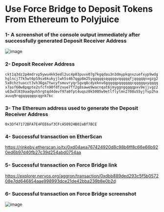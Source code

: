 # Use Force Bridge to Deposit Tokens From Ethereum to Polyjuice
### 1- A screenshot of the console output immediately after successfully generated Deposit Receiver Address
![image](https://user-images.githubusercontent.com/28756413/128704721-485f43f3-89d0-485f-9fb7-a77e5c217543.png)
### 2- Deposit Receiver Address
`ckt1q3dz2p4mdrvp5ywu4kk5edl2uc4p03puvx07g7kgqdau3n3dmypkqnxzuefxyp9wdghglncj77k5wt6p59sx6kukyjlwh5s467qgp8m25yqqqqqsqqqqqvqqqqqfjqqqqqnxgzg25x0chztuacct3vh36ga7twcyfsmuvryqr5gvq8cdyeknv6gqqqqpqqqqqqcqqqqqxyqqqqx7asf60w8pqpte2sfcfn90fdfzxue7ff2g8sawe9wacnqat6jmygqngqqqqpxv9ejjvgz2u63w3l839aadguh5rgtqd4devf97a0fpt4uqsz0k5005w9etlflylmn2708u55yjfvp2haauuq9rqgqqqqqqcqgnk7kc`
### 3- The Ethereum address used to generate the Deposit Receiver Address
 `0x3Df47172BFA7E4FEE6af3CFcA50924B02aBf7BCE`
 ### 4- Successful transaction on EtherScan 
 https://rinkeby.etherscan.io/tx/0xd04aea767424920d8c98b6ff8c66e66b920ed6b97d40fb27c39d254abd0754aa
 ### 5- Successful transaction on Force Bridge link
 https://explorer.nervos.org/aggron/transaction/0xdbb889ded293c5f5b057208e7dd646854aae998993dce21de42bba239b8e0b2d
 ### 6- Successful transaction on Force Bridge screenshot
 ![image](https://user-images.githubusercontent.com/28756413/128705408-0dc177d5-9c3b-4998-af7c-db8e869d0b27.png)

 
